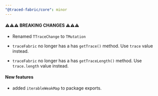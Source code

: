 ```yaml
---
"@traced-fabric/core": minor
---
```


#### ⚠️⚠️⚠️ BREAKING CHANGES ⚠️⚠️⚠️

* Renamed `TTraceChange` to `TMutation`

* `traceFabric` no longer has a has `getTrace()` method. Use `trace` value instead.

* `traceFabric` no longer has a has `getTraceLength()` method. Use `trace.length` value instead.

#### New features

* added `iterableWeakMap` to package exports.
